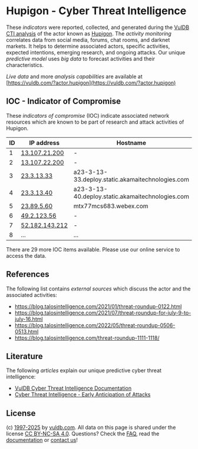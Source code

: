# Hupigon - Cyber Threat Intelligence

These _indicators_ were reported, collected, and generated during the [VulDB CTI analysis](https://vuldb.com/?kb.cti) of the actor known as [Hupigon](https://vuldb.com/?actor.hupigon). The _activity monitoring_ correlates data from social media, forums, chat rooms, and darknet markets. It helps to determine associated actors, specific activities, expected intentions, emerging research, and ongoing attacks. Our unique _predictive model_ uses _big data_ to forecast activities and their characteristics.

_Live data_ and more _analysis capabilities_ are available at [https://vuldb.com/?actor.hupigon](https://vuldb.com/?actor.hupigon)

## IOC - Indicator of Compromise

These _indicators of compromise_ (IOC) indicate associated network resources which are known to be part of research and attack activities of Hupigon.

ID | IP address | Hostname | Campaign | Confidence
-- | ---------- | -------- | -------- | ----------
1 | [13.107.21.200](https://vuldb.com/?ip.13.107.21.200) | - | - | High
2 | [13.107.22.200](https://vuldb.com/?ip.13.107.22.200) | - | - | High
3 | [23.3.13.33](https://vuldb.com/?ip.23.3.13.33) | a23-3-13-33.deploy.static.akamaitechnologies.com | - | High
4 | [23.3.13.40](https://vuldb.com/?ip.23.3.13.40) | a23-3-13-40.deploy.static.akamaitechnologies.com | - | High
5 | [23.89.5.60](https://vuldb.com/?ip.23.89.5.60) | mtx77mcs683.webex.com | - | High
6 | [49.2.123.56](https://vuldb.com/?ip.49.2.123.56) | - | - | High
7 | [52.182.143.212](https://vuldb.com/?ip.52.182.143.212) | - | - | High
8 | ... | ... | ... | ...

There are 29 more IOC items available. Please use our online service to access the data.

## References

The following list contains _external sources_ which discuss the actor and the associated activities:

* https://blog.talosintelligence.com/2021/01/threat-roundup-0122.html
* https://blog.talosintelligence.com/2021/07/threat-roundup-for-july-9-to-july-16.html
* https://blog.talosintelligence.com/2022/05/threat-roundup-0506-0513.html
* https://blog.talosintelligence.com/threat-roundup-1111-1118/

## Literature

The following _articles_ explain our unique predictive cyber threat intelligence:

* [VulDB Cyber Threat Intelligence Documentation](https://vuldb.com/?kb.cti)
* [Cyber Threat Intelligence - Early Anticipation of Attacks](https://www.scip.ch/en/?labs.20201022)

## License

(c) [1997-2025](https://vuldb.com/?kb.changelog) by [vuldb.com](https://vuldb.com/?kb.about). All data on this page is shared under the license [CC BY-NC-SA 4.0](https://creativecommons.org/licenses/by-nc-sa/4.0/). Questions? Check the [FAQ](https://vuldb.com/?kb.faq), read the [documentation](https://vuldb.com/?kb) or [contact us](https://vuldb.com/?contact)!
